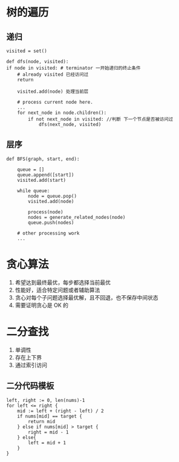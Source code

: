 # 树的遍历

## 递归

```
visited = set()

def dfs(node, visited):
if node in visited: # terminator 一开始递归的终止条件
	# already visited 已经访问过
	return

	visited.add(node) 处理当前层

	# process current node here.
	...
	for next_node in node.children():
		if not next_node in visited: //判断 下一个节点是否被访问过
			dfs(next_node, visited)
```

## 层序

```
def BFS(graph, start, end):

	queue = []
	queue.append([start])
	visited.add(start)

	while queue:
		node = queue.pop()
		visited.add(node)

		process(node)
		nodes = generate_related_nodes(node)
		queue.push(nodes)

	# other processing work
	...
```

# 贪心算法

1. 希望达到最终最优，每步都选择当前最优
2. 性能好，适合特定问题或者辅助算法
3. 贪心对每个子问题选择最优解，且不回退，也不保存中间状态
4. 需要证明贪心是 OK 的

# 二分查找

1. 单调性
2. 存在上下界
3. 通过索引访问

## 二分代码模板

```
left, right := 0, len(nums)-1
for left <= right {
    mid := left + (right - left) / 2
    if nums[mid] == target {
        return mid
    } else if nums[mid] > target {
        right = mid - 1
    } else{
        left = mid + 1
    }
}
```
